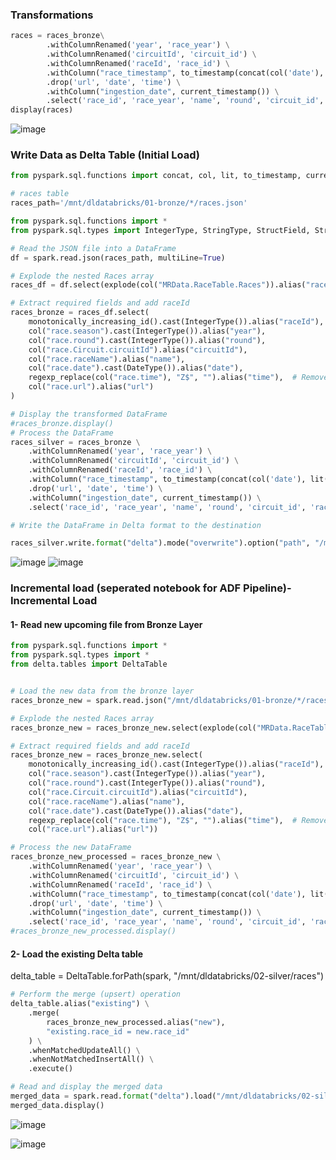 ### Transformations
````python
races = races_bronze\
        .withColumnRenamed('year', 'race_year') \
        .withColumnRenamed('circuitId', 'circuit_id') \
        .withColumnRenamed('raceId', 'race_id') \
        .withColumn("race_timestamp", to_timestamp(concat(col('date'), lit(' '), col('time')), 'yyyy-MM-dd HH:mm:ss')) \
        .drop('url', 'date', 'time') \
        .withColumn("ingestion_date", current_timestamp()) \
        .select('race_id', 'race_year', 'name', 'round', 'circuit_id','race_timestamp', 'ingestion_date')
display(races)
````
![image](https://github.com/user-attachments/assets/dc72043e-45e0-4978-bf08-e04e30ac1502)

### Write Data as Delta Table (Initial Load)
````python
from pyspark.sql.functions import concat, col, lit, to_timestamp, current_timestamp

# races table
races_path='/mnt/dldatabricks/01-bronze/*/races.json'

from pyspark.sql.functions import *
from pyspark.sql.types import IntegerType, StringType, StructField, StructType, DateType

# Read the JSON file into a DataFrame
df = spark.read.json(races_path, multiLine=True)

# Explode the nested Races array
races_df = df.select(explode(col("MRData.RaceTable.Races")).alias("race"))

# Extract required fields and add raceId
races_bronze = races_df.select(
    monotonically_increasing_id().cast(IntegerType()).alias("raceId"),  # Generate unique raceId
    col("race.season").cast(IntegerType()).alias("year"),
    col("race.round").cast(IntegerType()).alias("round"),
    col("race.Circuit.circuitId").alias("circuitId"),
    col("race.raceName").alias("name"),
    col("race.date").cast(DateType()).alias("date"),
    regexp_replace(col("race.time"), "Z$", "").alias("time"),  # Remove 'Z' at the end of time
    col("race.url").alias("url")
)

# Display the transformed DataFrame
#races_bronze.display()
# Process the DataFrame
races_silver = races_bronze \
    .withColumnRenamed('year', 'race_year') \
    .withColumnRenamed('circuitId', 'circuit_id') \
    .withColumnRenamed('raceId', 'race_id') \
    .withColumn("race_timestamp", to_timestamp(concat(col('date'), lit(' '), col('time')), 'yyyy-MM-dd HH:mm:ss')) \
    .drop('url', 'date', 'time') \
    .withColumn("ingestion_date", current_timestamp()) \
    .select('race_id', 'race_year', 'name', 'round', 'circuit_id', 'race_timestamp', 'ingestion_date')

# Write the DataFrame in Delta format to the destination

races_silver.write.format("delta").mode("overwrite").option("path", "/mnt/dldatabricks/01-silver/races").saveAsTable("f1_bronze.races")

`````
![image](https://github.com/user-attachments/assets/f534704b-c14b-46d0-8c3e-1a5b73b23632)
![image](https://github.com/user-attachments/assets/2bf376b7-dc9a-414b-b4c5-8f80ea2738e9)


### Incremental load (**seperated notebook for ADF Pipeline**)- Incremental Load

#### 1- Read new upcoming file from Bronze Layer
````python
from pyspark.sql.functions import *
from pyspark.sql.types import *
from delta.tables import DeltaTable


# Load the new data from the bronze layer
races_bronze_new = spark.read.json("/mnt/dldatabricks/01-bronze/*/races.json", multiLine=True)

# Explode the nested Races array
races_bronze_new = races_bronze_new.select(explode(col("MRData.RaceTable.Races")).alias("race"))

# Extract required fields and add raceId
races_bronze_new = races_bronze_new.select(
    monotonically_increasing_id().cast(IntegerType()).alias("raceId"),  # Generate unique raceId
    col("race.season").cast(IntegerType()).alias("year"),
    col("race.round").cast(IntegerType()).alias("round"),
    col("race.Circuit.circuitId").alias("circuitId"),
    col("race.raceName").alias("name"),
    col("race.date").cast(DateType()).alias("date"),
    regexp_replace(col("race.time"), "Z$", "").alias("time"),  # Remove 'Z' at the end of time
    col("race.url").alias("url"))

# Process the new DataFrame
races_bronze_new_processed = races_bronze_new \
    .withColumnRenamed('year', 'race_year') \
    .withColumnRenamed('circuitId', 'circuit_id') \
    .withColumnRenamed('raceId', 'race_id') \
    .withColumn("race_timestamp", to_timestamp(concat(col('date'), lit(' '), col('time')), 'yyyy-MM-dd HH:mm:ss')) \
    .drop('url', 'date', 'time') \
    .withColumn("ingestion_date", current_timestamp()) \
    .select('race_id', 'race_year', 'name', 'round', 'circuit_id', 'race_timestamp', 'ingestion_date')
#races_bronze_new_processed.display()
`````
#### 2- Load the existing Delta table
delta_table = DeltaTable.forPath(spark, "/mnt/dldatabricks/02-silver/races")
````python
# Perform the merge (upsert) operation
delta_table.alias("existing") \
    .merge(
        races_bronze_new_processed.alias("new"),
        "existing.race_id = new.race_id"
    ) \
    .whenMatchedUpdateAll() \
    .whenNotMatchedInsertAll() \
    .execute()

# Read and display the merged data
merged_data = spark.read.format("delta").load("/mnt/dldatabricks/02-silver/races")
merged_data.display()
````
![image](https://github.com/user-attachments/assets/74458df3-9481-4c7f-a813-73fb16432ad5)

![image](https://github.com/user-attachments/assets/7674625f-6209-4892-823b-a350858a569a)


